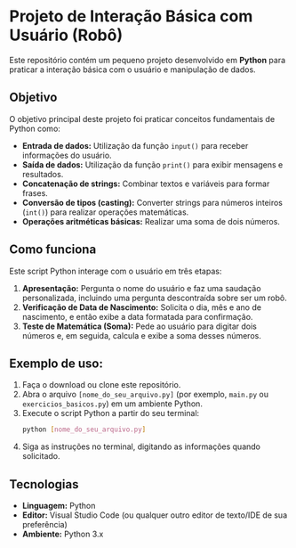 # Projeto de Interação Básica com Usuário (Robô)

Este repositório contém um pequeno projeto desenvolvido em **Python** para praticar a interação básica com o usuário e manipulação de dados.

## Objetivo

O objetivo principal deste projeto foi praticar conceitos fundamentais de Python como:

* **Entrada de dados:** Utilização da função `input()` para receber informações do usuário.
* **Saída de dados:** Utilização da função `print()` para exibir mensagens e resultados.
* **Concatenação de strings:** Combinar textos e variáveis para formar frases.
* **Conversão de tipos (casting):** Converter strings para números inteiros (`int()`) para realizar operações matemáticas.
* **Operações aritméticas básicas:** Realizar uma soma de dois números.

## Como funciona

Este script Python interage com o usuário em três etapas:

1.  **Apresentação:** Pergunta o nome do usuário e faz uma saudação personalizada, incluindo uma pergunta descontraída sobre ser um robô.
2.  **Verificação de Data de Nascimento:** Solicita o dia, mês e ano de nascimento, e então exibe a data formatada para confirmação.
3.  **Teste de Matemática (Soma):** Pede ao usuário para digitar dois números e, em seguida, calcula e exibe a soma desses números.

## Exemplo de uso:

1.  Faça o download ou clone este repositório.
2.  Abra o arquivo `[nome_do_seu_arquivo.py]` (por exemplo, `main.py` ou `exercicios_basicos.py`) em um ambiente Python.
3.  Execute o script Python a partir do seu terminal:
    ```bash
    python [nome_do_seu_arquivo.py]
    ```
4.  Siga as instruções no terminal, digitando as informações quando solicitado.

## Tecnologias

* **Linguagem:** Python
* **Editor:** Visual Studio Code (ou qualquer outro editor de texto/IDE de sua preferência)
* **Ambiente:** Python 3.x
